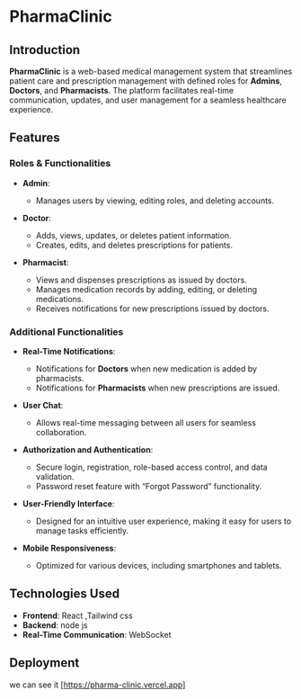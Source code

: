 # PharmaClinic

## **Introduction**
**PharmaClinic** is a web-based medical management system that streamlines patient care and prescription management with defined roles for **Admins**, **Doctors**, and **Pharmacists**. The platform facilitates real-time communication, updates, and user management for a seamless healthcare experience.

## **Features**

### **Roles & Functionalities**

- **Admin**:
  - Manages users by viewing, editing roles, and deleting accounts.

- **Doctor**:
  - Adds, views, updates, or deletes patient information.
  - Creates, edits, and deletes prescriptions for patients.

- **Pharmacist**:
  - Views and dispenses prescriptions as issued by doctors.
  - Manages medication records by adding, editing, or deleting medications.
  - Receives notifications for new prescriptions issued by doctors.

### **Additional Functionalities**

- **Real-Time Notifications**:
  - Notifications for **Doctors** when new medication is added by pharmacists.
  - Notifications for **Pharmacists** when new prescriptions are issued.

- **User Chat**:
  - Allows real-time messaging between all users for seamless collaboration.

- **Authorization and Authentication**:
  - Secure login, registration, role-based access control, and data validation.
  - Password reset feature with “Forgot Password” functionality.

- **User-Friendly Interface**:
  - Designed for an intuitive user experience, making it easy for users to manage tasks efficiently.

- **Mobile Responsiveness**:
  - Optimized for various devices, including smartphones and tablets.

## **Technologies Used**

- **Frontend**: React ,Tailwind css
- **Backend**: node js 
- **Real-Time Communication**: WebSocket 

## **Deployment**

we can see it [https://pharma-clinic.vercel.app]
